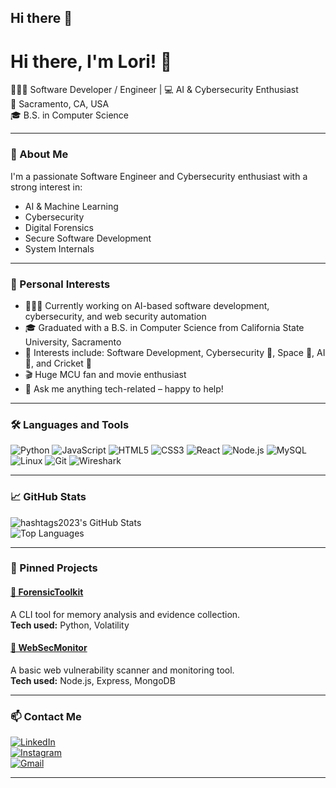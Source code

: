 ## Hi there 👋

<!--
**hashtags2023/hashtags2023** is a ✨ _special_ ✨ repository because its `README.md` (this file) appears on your GitHub profile.

Here are some ideas to get you started:

- 🔭 I’m currently working on ...
- 🌱 I’m currently learning ...
- 👯 I’m looking to collaborate on ...
- 🤔 I’m looking for help with ...
- 💬 Ask me about ...
- 📫 How to reach me: ...
- 😄 Pronouns: ...
- ⚡ Fun fact: ...
-->

# Hi there, I'm Lori! 👋

👨🏻‍💻 Software Developer / Engineer | 💻 AI & Cybersecurity Enthusiast  
📍 Sacramento, CA, USA  
🎓 B.S. in Computer Science  

---

### 🚀 About Me

I'm a passionate Software Engineer and Cybersecurity enthusiast with a strong interest in:

- AI & Machine Learning
- Cybersecurity
- Digital Forensics  
- Secure Software Development  
- System Internals  

---

### 🧠 Personal Interests

- 👨🏽‍💻 Currently working on AI-based software development, cybersecurity, and web security automation  
- 🎓 Graduated with a B.S. in Computer Science from California State University, Sacramento  
- 🤔 Interests include: Software Development, Cybersecurity 🔐, Space 🚀, AI 🤖, and Cricket 🏏  
- 🎬 Huge MCU fan and movie enthusiast  
- 💬 Ask me anything tech-related – happy to help!

---

### 🛠️ Languages and Tools

![Python](https://img.shields.io/badge/-Python-3776AB?style=flat&logo=python&logoColor=white)
![JavaScript](https://img.shields.io/badge/-JavaScript-F7DF1E?style=flat&logo=javascript&logoColor=black)
![HTML5](https://img.shields.io/badge/-HTML5-E34F26?style=flat&logo=html5&logoColor=white)
![CSS3](https://img.shields.io/badge/-CSS3-1572B6?style=flat&logo=css3)
![React](https://img.shields.io/badge/-React-20232A?style=flat&logo=react&logoColor=61DAFB)
![Node.js](https://img.shields.io/badge/-Node.js-43853D?style=flat&logo=node.js&logoColor=white)
![MySQL](https://img.shields.io/badge/-MySQL-00758F?style=flat&logo=mysql&logoColor=white)
![Linux](https://img.shields.io/badge/-Linux-FCC624?style=flat&logo=linux&logoColor=black)
![Git](https://img.shields.io/badge/-Git-F05032?style=flat&logo=git&logoColor=white)
![Wireshark](https://img.shields.io/badge/-Wireshark-1679A7?style=flat&logo=wireshark&logoColor=white)

---

### 📈 GitHub Stats

![hashtags2023's GitHub Stats](https://github-readme-stats.vercel.app/api?username=hashtags2023&show_icons=true&theme=radical)  
![Top Languages](https://github-readme-stats.vercel.app/api/top-langs/?username=hashtags2023&layout=compact&theme=radical)

---

### 📌 Pinned Projects

#### [🔹 ForensicToolkit](https://github.com/hashtags2023/ForensicToolkit)  
A CLI tool for memory analysis and evidence collection.  
**Tech used:** Python, Volatility

#### [🔹 WebSecMonitor](https://github.com/hashtags2023/WebSecMonitor)  
A basic web vulnerability scanner and monitoring tool.  
**Tech used:** Node.js, Express, MongoDB

---

### 📫 Contact Me

[![LinkedIn](https://img.shields.io/badge/-LinkedIn-0077B5?style=flat&logo=linkedin&logoColor=white)](https://linkedin.com/in/yourlinkedin)  
[![Instagram](https://img.shields.io/badge/-Instagram-E4405F?style=flat&logo=instagram&logoColor=white)](https://www.instagram.com/hashologist8/)  
[![Gmail](https://img.shields.io/badge/-Gmail-D14836?style=flat&logo=gmail&logoColor=white)](mailto:hashologist1@gmail.com)

---
